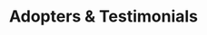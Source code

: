 ---
title: Adopters & Testimonials
type: landing

sections:
  - block: features
    id: adopters
    content:
      title: Eclipse Keyple® Adopters
      subtitle:
      text: '<script src="//iot.eclipse.org/assets/js/eclipsefdn.adopters.js"></script>
            <script>
                eclipseFdnAdopters.getList({ 
                    project_id: "iot.keyple", 
                    selector: ".eclipsefdn-adopters", 
                    ul_classes: "list-inline keyple-adopters", 
                    logo_white: false
                });
            </script>
            <br>
            <div class="eclipsefdn-adopters"></div>
            <br>
            <a href="https://iot.eclipse.org/adopters/" target="_blank" rel="noopener">Follow this link to discover how to be listed as an adopter of Eclipse Keyple®</a>'
  - block: portfolio
    id: testimonials
    content:
      title: Testimonials
      subtitle:
      text: 
      filters:
        # Folders to display content from
        folders:
          - testimonials
        # Only show content with these tags
        tags: ["TransportOperators", "Integrators"]
        # Exclude content with these tags
        exclude_tags: []
        # Which Hugo page kinds to show (https://gohugo.io/templates/section-templates/#page-kinds)
        kinds:
          - page
      # Field to sort by, such as Date or Title
      sort_by: 'Title'
      sort_ascending: true
      # Default portfolio filter button
      # 0 corresponds to the first button below and so on
      # For example, 0 will default to showing all content as the first button below shows content with *any* tag
      default_button_index: 0
      # Filter button toolbar (optional).
      # Add or remove as many buttons as you like.
      # To show all content, set `tag` to "*".
      # To filter by a specific tag, set `tag` to an existing tag name.
      # To remove the button toolbar, delete the entire `buttons` block.
      buttons:
        - name: All
          tag: '*'
        - name: Transport operators
          tag: TransportOperators
        - name: Integrators
          tag: Integrators
    design:
      # See Page Builder docs for all section customization options.
      # Choose how many columns the section has. Valid values: '1' or '2'.
      columns: '1'
      # Choose a listing view
      view: masonry
      # For Showcase view, flip alternate rows?
      flip_alt_rows: false
---